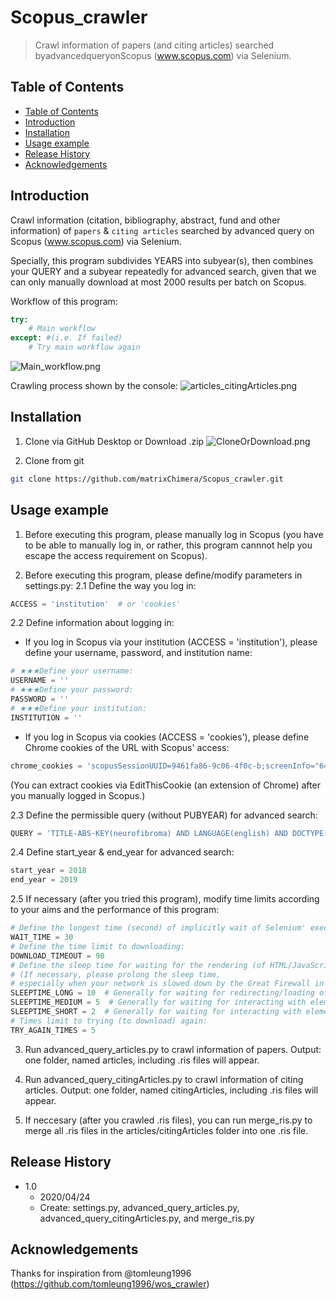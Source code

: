 # Scopus_crawler
> Crawl information of papers (and citing articles) searched byadvancedqueryonScopus (www.scopus.com) via Selenium.

## Table of Contents
- [Table of Contents](#table-of-contents)
- [Introduction](#introduction)
- [Installation](#installation)
- [Usage example](#usage-example)
- [Release History](#release-history)
- [Acknowledgements](#acknowledgements)

## Introduction

Crawl information (citation, bibliography, abstract, fund and other information) of `papers` & `citing articles` searched by advanced query on Scopus (www.scopus.com) via Selenium.

Specially, this program subdivides YEARS into subyear(s), then combines your QUERY and a subyear repeatedly for advanced search, given that we can only manually download at most 2000 results per batch on Scopus.

Workflow of this program:
```python
try: 
    # Main workflow
except: #(i.e. If failed)
    # Try main workflow again
```
![Main_workflow.png](https://i.loli.net/2020/04/24/uhw6rTJCDQ1kNXO.png)

Crawling process shown by the console:
![articles_citingArticles.png](https://i.loli.net/2020/04/24/f3ckbvrABJdF1o6.png)

## Installation

1. Clone via GitHub Desktop or Download .zip
![CloneOrDownload.png](https://i.loli.net/2020/04/24/DbiXzVSs42GZ6Cc.png)

2. Clone from git
```sh
git clone https://github.com/matrixChimera/Scopus_crawler.git
```


## Usage example
1. Before executing this program, please manually log in Scopus (you have to be able to manually log in, or rather, this program cannnot help you escape the access requirement on Scopus).

2. Before executing this program, please define/modify parameters in settings.py: 
2.1 Define the way you log in:
```python
ACCESS = 'institution'  # or 'cookies'
```
2.2 Define information about logging in:
* If you log in Scopus via your institution (ACCESS = 'institution'), please define your username, password, and institution name:
```python
# ★★★Define your username:
USERNAME = ''
# ★★★Define your password:
PASSWORD = ''
# ★★★Define your institution:
INSTITUTION = ''
```
* If you log in Scopus via cookies (ACCESS = 'cookies'), please define Chrome cookies of the URL with Scopus' access:
```python
chrome_cookies = 'scopusSessionUUID=9461fa86-9c06-4f0c-b;screenInfo="640:1024";SCSessionID=9D8BCB4DD7A64A57C24BFAE9B43FF959.wsnAw8kcdt7IPYLO0V48gA;# ... #;xmlHttpRequest=true'
```
(You can extract cookies via EditThisCookie (an extension of Chrome) after you manually logged in Scopus.)

2.3 Define the permissible query (without PUBYEAR) for advanced search:
```python
QUERY = 'TITLE-ABS-KEY(neurofibroma) AND LANGUAGE(english) AND DOCTYPE(ar)'
```
2.4 Define start_year & end_year for advanced search:
```python
start_year = 2018
end_year = 2019
```
2.5 If necessary (after you tried this program), modify time limits according to your aims and the performance of this program:
```python
# Define the longest time (second) of implicitly wait of Selenium' execution:
WAIT_TIME = 30
# Define the time limit to downloading:
DOWNLOAD_TIMEOUT = 90
# Define the sleep time for waiting for the rendering (of HTML/JavaScript):
# (If necessary, please prolong the sleep time,
# especially when your network is slowed down by the Great Firewall in Mainland China)
SLEEPTIME_LONG = 10  # Generally for waiting for redirecting/loading of the search page of Scopus
SLEEPTIME_MEDIUM = 5  # Generally for waiting for interacting with elements shown via rendering of JavaScript
SLEEPTIME_SHORT = 2  # Generally for waiting for interacting with elements shown via rendering of HTML
# Times limit to trying (to download) again:
TRY_AGAIN_TIMES = 5
```

3. Run advanced_query_articles.py to crawl information of papers.
Output: one folder, named articles, including .ris files will appear.

4. Run advanced_query_citingArticles.py to crawl information of citing articles.
Output: one folder, named citingArticles, including .ris files will appear.

5. If neccesary (after you crawled .ris files), you can run merge_ris.py to merge all .ris files in the articles/citingArticles folder into one .ris file.


## Release History

* 1.0
    * 2020/04/24
    * Create: settings.py, advanced_query_articles.py, advanced_query_citingArticles.py, and merge_ris.py

## Acknowledgements
Thanks for inspiration from @tomleung1996 (https://github.com/tomleung1996/wos_crawler)

